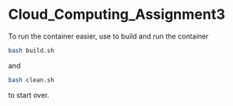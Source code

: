 # Cloud_Computing_Assignment3

To run the container easier, use to build and run the container

```bash
bash build.sh
```
and 

```bash
bash clean.sh
```

to start over.